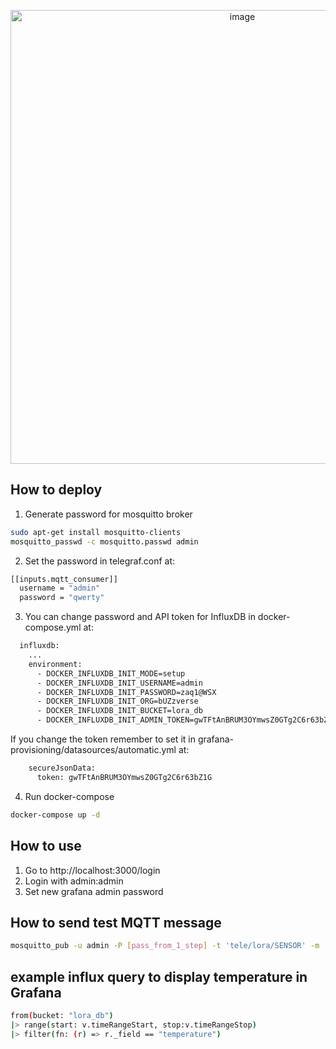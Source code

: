 <p align="center">
  <img width="726" alt="image" src="https://github.com/BuzzVerse/lora_cloud/assets/19632192/f8764074-3613-497b-b8a7-68bacd0e89ec">
</p>


## How to deploy
1. Generate password for mosquitto broker
```bash
sudo apt-get install mosquitto-clients
mosquitto_passwd -c mosquitto.passwd admin
```

2. Set the password in telegraf.conf at:
```bash
[[inputs.mqtt_consumer]]
  username = "admin"
  password = "qwerty"
```

3. You can change password and API token for InfluxDB in docker-compose.yml at:
```bash
  influxdb:
    ...
    environment:
      - DOCKER_INFLUXDB_INIT_MODE=setup
      - DOCKER_INFLUXDB_INIT_USERNAME=admin
      - DOCKER_INFLUXDB_INIT_PASSWORD=zaq1@WSX
      - DOCKER_INFLUXDB_INIT_ORG=bUZzverse
      - DOCKER_INFLUXDB_INIT_BUCKET=lora_db
      - DOCKER_INFLUXDB_INIT_ADMIN_TOKEN=gwTFtAnBRUM3OYmwsZ0GTg2C6r63bZ1G
```
If you change the token remember to set it in grafana-provisioning/datasources/automatic.yml at:
```bash
    secureJsonData:
      token: gwTFtAnBRUM3OYmwsZ0GTg2C6r63bZ1G
```

4. Run docker-compose
```bash
docker-compose up -d
```

## How to use
1. Go to http://localhost:3000/login
2. Login with admin:admin
3. Set new grafana admin password

## How to send test MQTT message
```bash
mosquitto_pub -u admin -P [pass_from_1_step] -t 'tele/lora/SENSOR' -m '{"humidity":21, "temperature":37, "battery_voltage_mv":3000}' -d
```

## example influx query to display temperature in Grafana
```bash
from(bucket: "lora_db")
|> range(start: v.timeRangeStart, stop:v.timeRangeStop)
|> filter(fn: (r) => r._field == "temperature")
```
